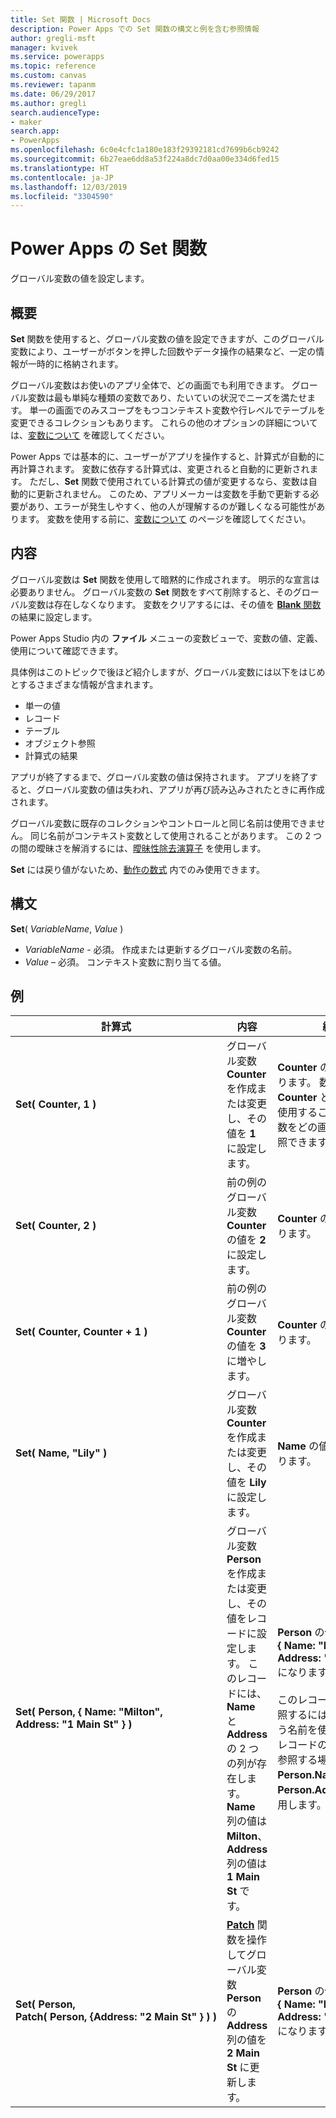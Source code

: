 ```yaml
---
title: Set 関数 | Microsoft Docs
description: Power Apps での Set 関数の構文と例を含む参照情報
author: gregli-msft
manager: kvivek
ms.service: powerapps
ms.topic: reference
ms.custom: canvas
ms.reviewer: tapanm
ms.date: 06/29/2017
ms.author: gregli
search.audienceType:
- maker
search.app:
- PowerApps
ms.openlocfilehash: 6c0e4cfc1a180e183f29392181cd7699b6cb9242
ms.sourcegitcommit: 6b27eae6dd8a53f224a8dc7d0aa00e334d6fed15
ms.translationtype: HT
ms.contentlocale: ja-JP
ms.lasthandoff: 12/03/2019
ms.locfileid: "3304590"
---
```

# <a name="set-function-in-power-apps"></a>Power Apps の Set 関数
グローバル変数の値を設定します。

## <a name="overview"></a>概要
**Set** 関数を使用すると、グローバル変数の値を設定できますが、このグローバル変数により、ユーザーがボタンを押した回数やデータ操作の結果など、一定の情報が一時的に格納されます。  

グローバル変数はお使いのアプリ全体で、どの画面でも利用できます。 グローバル変数は最も単純な種類の変数であり、たいていの状況でニーズを満たせます。 単一の画面でのみスコープをもつコンテキスト変数や行レベルでテーブルを変更できるコレクションもあります。 これらの他のオプションの詳細については、[変数について](../working-with-variables.md) を確認してください。

Power Apps では基本的に、ユーザーがアプリを操作すると、計算式が自動的に再計算されます。 変数に依存する計算式は、変更されると自動的に更新されます。 ただし、**Set** 関数で使用されている計算式の値が変更するなら、変数は自動的に更新されません。 このため、アプリメーカーは変数を手動で更新する必要があり、エラーが発生しやすく、他の人が理解するのが難しくなる可能性があります。 変数を使用する前に、[変数について](../working-with-variables.md) のページを確認してください。

## <a name="description"></a>内容
グローバル変数は **Set** 関数を使用して暗黙的に作成されます。 明示的な宣言は必要ありません。 グローバル変数の **Set** 関数をすべて削除すると、そのグローバル変数は存在しなくなります。 変数をクリアするには、その値を [**Blank** 関数](function-isblank-isempty.md) の結果に設定します。

Power Apps Studio 内の **ファイル** メニューの変数ビューで、変数の値、定義、使用について確認できます。

具体例はこのトピックで後ほど紹介しますが、グローバル変数には以下をはじめとするさまざまな情報が含まれます。

* 単一の値
* レコード
* テーブル
* オブジェクト参照
* 計算式の結果

アプリが終了するまで、グローバル変数の値は保持されます。  アプリを終了すると、グローバル変数の値は失われ、アプリが再び読み込みされたときに再作成されます。

グローバル変数に既存のコレクションやコントロールと同じ名前は使用できません。  同じ名前がコンテキスト変数として使用されることがあります。  この 2 つの間の曖昧さを解消するには、[曖昧性除去演算子](operators.md#disambiguation-operator) を使用します。

**Set** には戻り値がないため、[動作の数式](../working-with-formulas-in-depth.md) 内でのみ使用できます。

## <a name="syntax"></a>構文
**Set**( *VariableName*, *Value* )

* *VariableName* - 必須。  作成または更新するグローバル変数の名前。
* *Value* – 必須。  コンテキスト変数に割り当てる値。

## <a name="examples"></a>例

| 計算式 | 内容 | 結果 |
| --- | --- | --- |
| **Set(&nbsp;Counter,&nbsp;1&nbsp;)** |グローバル変数 **Counter** を作成または変更し、その値を **1** に設定します。 |**Counter** の値は **1** になります。 数式に **Counter** という名前を使用することで、この変数をどの画面からでも参照できます。 |
| **Set(&nbsp;Counter,&nbsp;2&nbsp;)** |前の例のグローバル変数 **Counter** の値を **2** に設定します。 |**Counter** の値は **2** になります。 |
| **Set(&nbsp;Counter,&nbsp;Counter + 1&nbsp;)** |前の例のグローバル変数 **Counter** の値を **3** に増やします。 |**Counter** の値は **3** になります。 |
| **Set(&nbsp;Name,&nbsp;"Lily" )** |グローバル変数 **Counter** を作成または変更し、その値を **Lily** に設定します。 |**Name** の値は **Lily** になります。 |
| **Set(&nbsp;Person,&nbsp;{&nbsp;Name:&nbsp;"Milton", Address:&nbsp;"1&nbsp;Main&nbsp;St"&nbsp;} )** |グローバル変数 **Person** を作成または変更し、その値をレコードに設定します。 このレコードには、**Name** と **Address** の 2 つの列が存在します。 **Name** 列の値は **Milton**、**Address** 列の値は **1 Main St** です。 |**Person** の値がレコード **{&nbsp;Name:&nbsp;"Milton", Address:&nbsp;"1&nbsp;Main&nbsp;St"&nbsp;}** になります。<br><br>このレコード全体を参照するには **Person** という名前を使用し、このレコードの個別の列を参照する場合には、**Person.Name** または **Person.Address** を使用します。 |
| **Set(&nbsp;Person, Patch(&nbsp;Person,&nbsp;{Address:&nbsp;"2&nbsp;Main&nbsp;St"&nbsp;}&nbsp;)&nbsp;)** |**[Patch](function-patch.md)** 関数を操作してグローバル変数 **Person** の **Address** 列の値を **2 Main St** に更新します。 |**Person** の値がレコード **{&nbsp;Name:&nbsp;"Milton", Address:&nbsp;"2&nbsp;Main&nbsp;St"&nbsp;}** になります。 |

